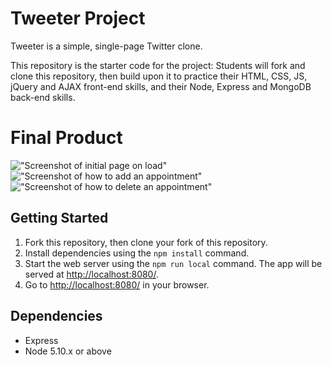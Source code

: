 # Tweeter Project

Tweeter is a simple, single-page Twitter clone.

This repository is the starter code for the project: Students will fork and clone this repository, then build upon it to practice their HTML, CSS, JS, jQuery and AJAX front-end skills, and their Node, Express and MongoDB back-end skills.

# Final Product

!["Screenshot of initial page on load"](docs/1Initial.png)
!["Screenshot of how to add an appointment"](docs/2AddAppointment.png)
!["Screenshot of how to delete an appointment"](docs/3DeleteAppointment.png)


## Getting Started

1. Fork this repository, then clone your fork of this repository.
2. Install dependencies using the `npm install` command.
3. Start the web server using the `npm run local` command. The app will be served at <http://localhost:8080/>.
4. Go to <http://localhost:8080/> in your browser.

## Dependencies

- Express
- Node 5.10.x or above
